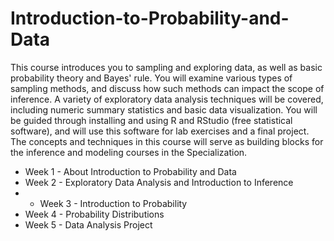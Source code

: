 # Introduction-to-Probability-and-Data

This course introduces you to sampling and exploring data, as well as basic probability theory and Bayes' rule. You will examine various types of sampling methods, and discuss how such methods can impact the scope of inference. A variety of exploratory data analysis techniques will be covered, including numeric summary statistics and basic data visualization. You will be guided through installing and using R and RStudio (free statistical software), and will use this software for lab exercises and a final project. The concepts and techniques in this course will serve as building blocks for the inference and modeling courses in the Specialization.

* Week 1 - About Introduction to Probability and Data
* Week 2 - Exploratory Data Analysis and Introduction to Inference
* * Week 3 - Introduction to Probability
* Week 4 - Probability Distributions
* Week 5 - Data Analysis Project
